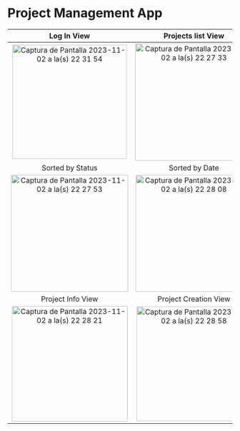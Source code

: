 # Project Management App

| Log In View             |  Projects list View  |
:-------------------------:|:-------------------------:
<img width="256" alt="Captura de Pantalla 2023-11-02 a la(s) 22 31 54" src="https://github.com/JavierFo/ProjectManagement_UoS/assets/55770672/dc86a358-3e66-4f7d-9b71-ce8c73d3d586">|<img width="263" alt="Captura de Pantalla 2023-11-02 a la(s) 22 27 33" src="https://github.com/JavierFo/ProjectManagement_UoS/assets/55770672/11691370-144c-41ec-98cd-5bfb7d3ae2e3">
| Sorted by Status             |  Sorted by Date  |
<img width="262" alt="Captura de Pantalla 2023-11-02 a la(s) 22 27 53" src="https://github.com/JavierFo/ProjectManagement_UoS/assets/55770672/759d9e37-829f-4f5f-afbf-4fd938aadce2">|<img width="262" alt="Captura de Pantalla 2023-11-02 a la(s) 22 28 08" src="https://github.com/JavierFo/ProjectManagement_UoS/assets/55770672/d664d66a-8d55-42f2-a718-ca99b04b1cdb">
| Project Info View             |  Project Creation View  |
<img width="259" alt="Captura de Pantalla 2023-11-02 a la(s) 22 28 21" src="https://github.com/JavierFo/ProjectManagement_UoS/assets/55770672/f5b067dc-d347-40c7-8203-cccc0ffaa565">|<img width="257" alt="Captura de Pantalla 2023-11-02 a la(s) 22 28 58" src="https://github.com/JavierFo/ProjectManagement_UoS/assets/55770672/f053fcf7-2107-4ec1-828b-225125ce4f08">



